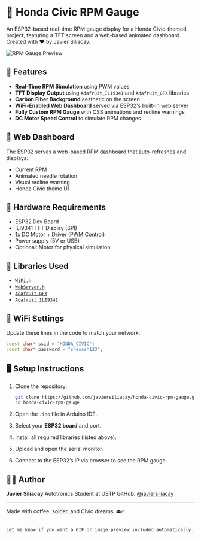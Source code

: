
# 🚗 Honda Civic RPM Gauge

An ESP32-based real-time RPM gauge display for a Honda Civic-themed project, featuring a TFT screen and a web-based animated dashboard. Created with ❤️ by Javier Siliacay.

![RPM Gauge Preview](https://github.com/javiersiliacay/honda-civic-rpm-gauge/raw/main/preview.gif)

## 🔧 Features

- **Real-Time RPM Simulation** using PWM values
- **TFT Display Output** using `Adafruit_ILI9341` and `Adafruit_GFX` libraries
- **Carbon Fiber Background** aesthetic on the screen
- **WiFi-Enabled Web Dashboard** served via ESP32's built-in web server
- **Fully Custom RPM Gauge** with CSS animations and redline warnings
- **DC Motor Speed Control** to simulate RPM changes

## 📱 Web Dashboard

The ESP32 serves a web-based RPM dashboard that auto-refreshes and displays:

- Current RPM
- Animated needle rotation
- Visual redline warning
- Honda Civic theme UI

## 🧰 Hardware Requirements

- ESP32 Dev Board  
- ILI9341 TFT Display (SPI)
- 1x DC Motor + Driver (PWM Control)
- Power supply (5V or USB)
- Optional: Motor for physical simulation

## 🧪 Libraries Used

- [`WiFi.h`](https://www.arduino.cc/en/Reference/WiFi)
- [`WebServer.h`](https://github.com/espressif/arduino-esp32/tree/master/libraries/WebServer)
- [`Adafruit_GFX`](https://github.com/adafruit/Adafruit-GFX-Library)
- [`Adafruit_ILI9341`](https://github.com/adafruit/Adafruit_ILI9341)

## 📶 WiFi Settings

Update these lines in the code to match your network:

```cpp
const char* ssid = "HONDA_CIVIC";
const char* password = "shesssh123";
````

## 🖥️ Setup Instructions

1. Clone the repository:

   ```bash
   git clone https://github.com/javiersiliacay/honda-civic-rpm-gauge.git
   cd honda-civic-rpm-gauge
   ```
2. Open the `.ino` file in Arduino IDE.
3. Select your **ESP32 board** and port.
4. Install all required libraries (listed above).
5. Upload and open the serial monitor.
6. Connect to the ESP32’s IP via browser to see the RPM gauge.

## 👨‍💻 Author

**Javier Siliacay**
Autotronics Student at USTP
GitHub: [@javiersiliacay](https://github.com/javiersiliacay)

---

Made with coffee, solder, and Civic dreams. 🚘🔥

```

Let me know if you want a GIF or image preview included automatically.
```
